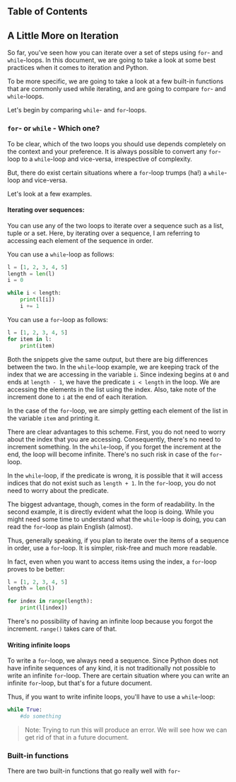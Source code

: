 ## Table of Contents

## A Little More on Iteration

So far, you've seen how you can iterate over a set of steps using `for`- and `while`-loops. In this document, we are going to take a look at some best practices when it comes to iteration and Python.

To be more specific, we are going to take a look at a few built-in functions that are commonly used while iterating, and are going to compare `for`- and `while`-loops.

Let's begin by comparing `while`- and `for`-loops.

### `for`- or `while` - Which one?

To be clear, which of the two loops you should use depends completely on the context and your preference. It is always possible to convert any `for`-loop to a `while`-loop and vice-versa, irrespective of complexity.

But, there do exist certain situations where a `for`-loop trumps (ha!) a `while`-loop and vice-versa.

Let's look at a few examples.

#### Iterating over sequences:

You can use any of the two loops to iterate over a sequence such as a list, tuple or a set. Here, by iterating over a sequence, I am referring to accessing each element of the sequence in order.

You can use a `while`-loop as follows:

```python 
l = [1, 2, 3, 4, 5]
length = len(l)
i = 0

while i < length:
    print(l[i])
    i += 1
```

You can use a `for`-loop as follows:

```python
l = [1, 2, 3, 4, 5]
for item in l:
    print(item)
```

Both the snippets give the same output, but there are big differences between the two. In the `while`-loop example, we are keeping track of the index that we are accessing in the variable `i`. Since indexing begins at `0` and ends at `length - 1`, we have the predicate `i < length` in the loop. We are accessing the elements in the list using the index. Also, take note of the increment done to `i` at the end of each iteration. 

In the case of the `for`-loop, we are simply getting each element of the list in the variable `item` and printing it. 

There are clear advantages to this scheme. First, you do not need to worry about the index that you are accessing. Consequently, there's no need to increment something. In the `while`-loop, if you forget the increment at the end, the loop will become infinite. There's no such risk in case of the `for`-loop.

In the `while`-loop, if the predicate is wrong, it is possible that it will access indices that do not exist such as `length + 1`. In the `for`-loop, you do not need to worry about the predicate.

The biggest advantage, though, comes in the form of readability. In the second example, it is directly evident what the loop is doing. While you might need some time to understand what the `while`-loop is doing, you can read the `for`-loop as plain English (almost).

Thus, generally speaking, if you plan to iterate over the items of a sequence in order, use a `for`-loop. It is simpler, risk-free and much more readable.

In fact, even when you want to access items using the index, a `for`-loop proves to be better:

```python
l = [1, 2, 3, 4, 5]
length = len(l)

for index in range(length):
    print(l[index])
```

There's no possibility of having an infinite loop because you forgot the increment. `range()` takes care of that.

#### Writing infinite loops

To write a `for`-loop, we always need a sequence. Since Python does not have infinite sequences of any kind, it is not traditionally not possible to write an infinite `for`-loop. There are certain situation where you can write an infinite `for`-loop, but that's for a future document.

Thus, if you want to write infinite loops, you'll have to use a `while`-loop:

```python
while True:
    #do something
```

> Note: Trying to run this will produce an error. We will see how we can get rid of that in a future document.


### Built-in functions

There are two built-in functions that go really well with `for`-
